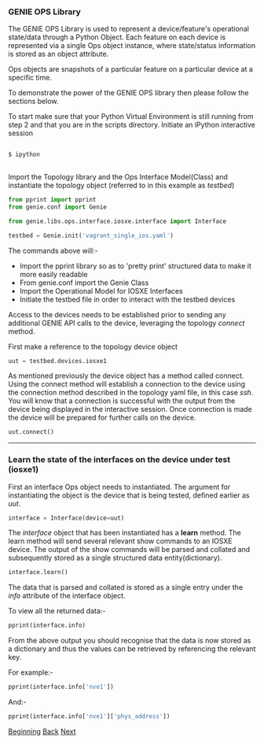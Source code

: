 ### GENIE OPS Library


The GENIE OPS Library is used to represent a device/feature's operational state/data through a Python Object. 
Each feature on each device is represented via a single Ops object instance, where state/status 
information is stored as an object attribute.

Ops objects are snapshots of a particular feature on a particular device at a specific time.
 
To demonstrate the power of the GENIE OPS library then please follow the sections below.

To start make sure that your Python Virtual Environment is still running from step 2 and that you are in 
the scripts directory.
Initiate an iPython interactive session

```bash

$ ipython
     
```

Import the Topology library and the Ops Interface Model(Class) and instantiate the topology object (referred to in this example as _testbed_)

```python
from pprint import pprint
from genie.conf import Genie

from genie.libs.ops.interface.iosxe.interface import Interface

testbed = Genie.init('vagrant_single_ios.yaml')

```

The commands above will:-

* Import the pprint library so as to 'pretty print' structured data to make it more easily readable
* From genie.conf import the Genie Class
* Import the Operational Model for IOSXE Interfaces
* Initiate the testbed file in order to interact with the testbed devices


Access to the devices needs to be established prior to sending any additional GENIE API calls to the device, leveraging
the topology _connect_ method. 

First make a reference to the topology device object

```python
uut = testbed.devices.iosxe1
```

As mentioned previously the device object has a method called connect.  Using the connect method will establish a connection to the device
using the connection method described in the topology yaml file, in this case _ssh_.  You will know that a connection is successful with the 
output from the device being displayed in the interactive session. Once connection is made the device will be prepared 
for further calls on the device.

```python
uut.connect()
```

---

### Learn the state of the interfaces on the device under test (iosxe1)

First an interface Ops object needs to instantiated.  The argument for instantiating the object is the device that is
being tested, defined earlier as _uut_.

```python
interface = Interface(device=uut)
```

The _interface_ object that has been instantiated has a **learn** method.  The learn method will send several 
relevant show commands to an IOSXE device.  The output of the show commands will be parsed and collated and subsequently stored
as a single structured data entity(dictionary).

```python
interface.learn()
```

The data that is parsed and collated is stored as a single entry under the _info_ attribute of the interface object.
  
To view all the returned data:-

```python
pprint(interface.info)
```

From the above output you should recognise that the data is now stored as a dictionary and thus the values can be 
retrieved by referencing the relevant key.

For example:-

```python
pprint(interface.info['nve1'])
```

And:-

```python
pprint(interface.info['nve1']['phys_address'])
```






[Beginning](../README.md)   [Back](./step2.md)  [Next](./step3b.md)